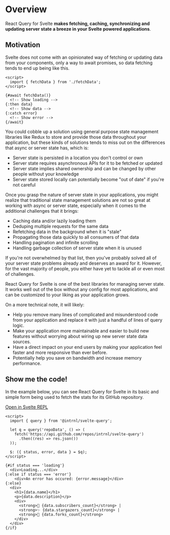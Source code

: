 # Overview

React Query for Svelte **makes fetching, caching, synchronizing and updating
server state a breeze in your Svelte powered applications**.

## Motivation

Svelte does not come with an opinionated way of fetching or updating data from
your components, only a way to await promises, so data fetching tends to end up
being like this.

```svelte
<script>
  import { fetchData } from './fetchData';
</script>

{#await fetchData()}
  <!-- Show loading -->
{:then data}
  <!-- Show data -->
{:catch error}
  <!-- Show error -->
{/await}
```

You could cobble up a solution using general purpose state management libraries
like Redux to store and provide those data throughout your application, but
these kinds of solutions tends to miss out on the differences that async or
server state has, which is:

- Server state is persisted in a location you don't control or own
- Server state requires asynchronous APIs for it to be fetched or updated
- Server state implies shared ownership and can be changed by other people
  without your knowledge
- Server state stored locally can potentially become "out of date" if you're
  not careful

Once you grasp the nature of server state in your applications, you might
realize that traditional state management solutions are not so great at working
with async or server state, especially when it comes to the additional
challenges that it brings:

- Caching data and/or lazily loading them
- Deduping multiple requests for the same data
- Refetching data in the background when it is "stale"
- Propagating those data quickly to all consumers of that data
- Handling pagination and infinite scrolling
- Handling garbage collection of server state when it is unused

If you're not overwhelmed by that list, then you've probably solved all of your
server state problems already and deserves an award for it. However, for the
vast majority of people, you either have yet to tackle all or even most of
challenges.

React Query for Svelte is one of the best libraries for managing server state.
It works well out of the box without any config for most applications, and can
be customized to your liking as your application grows.

On a more technical note, it will likely:

- Help you remove many lines of complicated and misunderstood code from your
  application and replace it with just a handful of lines of query logic.
- Make your application more maintainable and easier to build new features
  without worrying about wiring up new server state data sources.
- Have a direct impact on your end users by making your application feel faster
  and more responsive than ever before.
- Potentially help you save on bandwidth and increase memory performance.

## Show me the code!

In the example below, you can see React Query for Svelte in its basic and
simple form being used to fetch the stats for its GitHub repository.

[Open in Svelte REPL](https://svelte.dev/repl/32932348da304353bd74785df1b7842f?version=3.24.0)

```svelte
<script>
  import { query } from '@intrnl/svelte-query';

  let q = query('repoData', () => (
    fetch('https://api.github.com/repos/intrnl/svelte-query')
      .then((res) => res.json())
  ));

  $: ({ status, error, data } = $q);
</script>

{#if status === 'loading'}
  <div>Loading...</div>
{:else if status === 'error'}
	<div>An error has occured: {error.message}</div>
{:else}
  <div>
    <h1>{data.name}</h1>
    <p>{data.description}</p>
    <div>
      <strong>👀 {data.subscribers_count}</strong> |
      <strong>✨ {data.stargazers_count}</strong> |
      <strong>🍴 {data.forks_count}</strong>
    </div>
  </div>
{/if}
```
